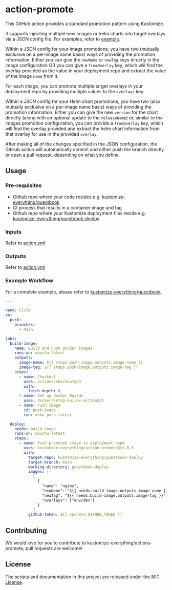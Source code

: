 # action-promote

This GitHub action provides a standard promotion pattern using Kustomize.

It supports injecting multiple new images or helm charts into target overlays
via a JSON config file. For examples, refer to [example](./example).

Within a JSON config for your image promotions, you have two (mutually exclusive
on a per-image name basis) ways of providing the promotion information. Either
you can give the `newName` or `newTag` keys directly in the
image configuration OR you can give a `fromOverlay` key, which will find
the overlay provided as the value in your deployment repo and extract the value
of the image `name` from it.

For each image, you can promote multiple target overlays in your deployment
repo by providing multiple values to the `overlays` key.

Within a JSON config for your Helm chart promotions, you have two (also mutually
exclusive on a per-image name basis) ways of providing the promotion
information. Either you can give the new `version` for the chart directly (along
with an optional update to the `releaseName`) or, similar to the images
promotion configuration, you can provide a `fromOverlay` key, which will find
the overlay provided and extract the helm chart information from that overlay
for use in the provided `overlay`.

After making all of the changes specified in the JSON configuration, the GitHub
action will automatically commit and either push the branch directly or open
a pull request, depending on what you define.

## Usage

### Pre-requisites

- Github repo where your code resides e.g. [kustomize-everything/guestbook](https://github.com/kustomize-everything/guestbook)
- CI process that results in a container image and tag
- Github repo where your Kustomize deployment files reside e.g. [kustomize-everything/guestbook-deploy](https://github.com/kustomize-everything/guestbook-deploy)

### Inputs

Refer to [action.yml](./action.yml)

### Outputs

Refer to [action.yml](./action.yml)

### Example Workflow

For a complete example, please refer to [kustomize-everything/guestbook](https://github.com/kustomize-everything/guestbook).

```yaml
---

name: CI/CD
on:
  push:
    branches:
      - main

jobs:
  build-image:
    name: Build and Push Docker images
    runs-on: ubuntu-latest
    outputs:
      image-name: ${{ steps.push-image.outputs.image-name }}
      image-tag: ${{ steps.push-image.outputs.image-tag }}
    steps:
      - name: Checkout
        uses: actions/checkout@v3
        with:
          fetch-depth: 0
      - name: Set up Docker Buildx
        uses: docker/setup-buildx-action@v1
      - name: Push Image
        id: push-image
        run: make push-latest

  deploy:
    needs: build-image
    runs-on: ubuntu-latest
    steps:
      - name: Push promoted image to deployment repo
        uses: kustomize-everything/action-promote@v1.0.6
        with:
          target-repo: kustomize-everything/guestbook-deploy
          target-branch: main
          working-directory: guestbook-deploy
          images: |-
            [
              {
                "name": "nginx",
                "newName": "${{ needs.build-image.outputs.image-name }}",
                "newTag": "${{ needs.build-image.outputs.image-tag }}",
                "overlays": ["env/dev"]
              }
            ]
          github-token: ${{ secrets.GITHUB_TOKEN }}
```

## Contributing

We would love for you to contribute to kustomize-everything/actions-promote,
pull requests are welcome!

## License

The scripts and documentation in this project are released under the [MIT License](LICENSE).
